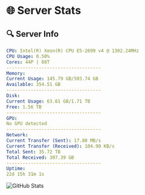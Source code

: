 # 🌐 Server Stats
## 🔍 Server Info
```yaml
CPU: Intel(R) Xeon(R) CPU E5-2699 v4 @ 1302.24MHz
CPU Usage: 0.50%
Cores: 44P | 88T
-----------------------------------
Memory:
Current Usage: 145.79 GB/503.74 GB
Available: 354.51 GB
-----------------------------------
Disk:
Current Usage: 63.61 GB/1.71 TB
Free: 1.56 TB
-----------------------------------
GPU:
No GPU detected
-----------------------------------
Network:
Current Transfer (Sent): 17.80 MB/s
Current Transfer (Received): 104.90 KB/s
Total Sent: 35.72 TB
Total Received: 307.39 GB
-----------------------------------
Uptime:
22d 15h 31m 1s
```
![GitHub Stats](https://img.shields.io/badge/Updated-2025-03-30_12:53:50-blue)